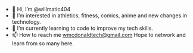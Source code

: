 - 👋 Hi, I’m @willmatic404
- 👀 I’m interested in athletics, fitness, comics, anime and new changes in technology.
- 🌱 I’m currently learning to code to improve my tech skills.
- 📫 How to reach me wmcdonaldtech@gmail.com
Hope to network and learn from so many here.

<!---
willmatic404/willmatic404 is a ✨ special ✨ repository because its `README.md` (this file) appears on your GitHub profile.
You can click the Preview link to take a look at your changes.
--->
